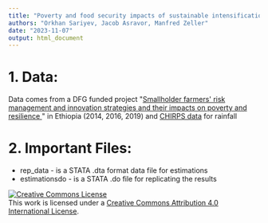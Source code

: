 ```yaml
---
title: "Poverty and food security impacts of sustainable intensification: evidence from Ethiopia."
authors: "Orkhan Sariyev, Jacob Asravor, Manfred Zeller"
date: "2023-11-07"
output: html_document
---
```


# 1. Data:
Data comes from a DFG  funded project "[Smallholder farmers' risk management and innovation strategies and their impacts on poverty and resilience ](https://gepris.dfg.de/gepris/projekt/234398257?language=en)" in Ethiopia (2014, 2016, 2019) and [CHIRPS data](https://www.chc.ucsb.edu/data/chirps) for rainfall

# 2. Important Files:
* rep_data - is a STATA .dta  format data file for estimations
* estimationsdo - is a STATA .do file for replicating the results 

<a rel="license" href="http://creativecommons.org/licenses/by/4.0/"><img alt="Creative Commons License" style="border-width:0" src="https://i.creativecommons.org/l/by/4.0/88x31.png" /></a><br />This work is licensed under a <a rel="license" href="http://creativecommons.org/licenses/by/4.0/">Creative Commons Attribution 4.0 International License</a>.
